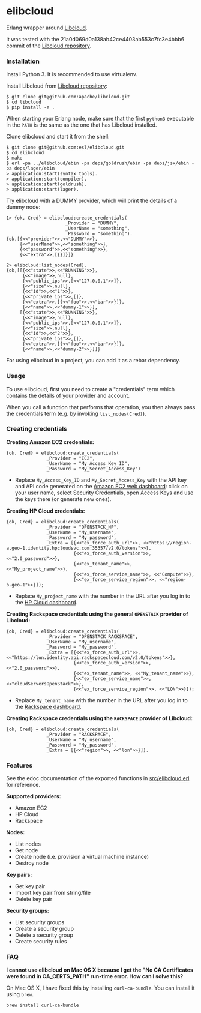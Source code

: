 elibcloud
=========

Erlang wrapper around [Libcloud][libcloud].

It was tested with the 21a0d069d0a138ab42ce4403ab553c7fc3e4bbb6 commit of the
[Libcloud repository][apache/libcloud].

### Installation

Install Python 3. It is recommended to use virtualenv.

Install Libcloud from [Libcloud repository][apache/libcloud]:

    $ git clone git@github.com:apache/libcloud.git
    $ cd libcloud
    $ pip install -e .

When starting your Erlang node, make sure that the first `python3` executable in
the `PATH` is the same as the one that has Libcloud installed.

Clone elibcloud and start it from the shell:

    $ git clone git@github.com:esl/elibcloud.git
    $ cd elibcloud
    $ make
    $ erl -pa ../elibcloud/ebin -pa deps/goldrush/ebin -pa deps/jsx/ebin -pa deps/lager/ebin
    > application:start(syntax_tools).
    > application:start(compiler).
    > application:start(goldrush).
    > application:start(lager).

Try elibcloud with a DUMMY provider, which will print the details of a dummy
node:

    1> {ok, Cred} = elibcloud:create_credentials(
                          _Provider = "DUMMY",
                          _UserName = "something",
                          _Password = "something").
    {ok,[{<<"provider">>,<<"DUMMY">>},
         {<<"userName">>,<<"something">>},
         {<<"password">>,<<"something">>},
         {<<"extra">>,[{}]}]}

    2> elibcloud:list_nodes(Cred).
    {ok,[[{<<"state">>,<<"RUNNING">>},
          {<<"image">>,null},
          {<<"public_ips">>,[<<"127.0.0.1">>]},
          {<<"size">>,null},
          {<<"id">>,<<"1">>},
          {<<"private_ips">>,[]},
          {<<"extra">>,[{<<"foo">>,<<"bar">>}]},
          {<<"name">>,<<"dummy-1">>}],
         [{<<"state">>,<<"RUNNING">>},
          {<<"image">>,null},
          {<<"public_ips">>,[<<"127.0.0.1">>]},
          {<<"size">>,null},
          {<<"id">>,<<"2">>},
          {<<"private_ips">>,[]},
          {<<"extra">>,[{<<"foo">>,<<"bar">>}]},
          {<<"name">>,<<"dummy-2">>}]]}

For using elibcloud in a project, you can add it as a rebar dependency.

### Usage

To use elibcloud, first you need to create a "credentials" term which contains
the details of your provider and account.

When you call a function that performs that operation, you then always pass the
credentials term (e.g. by invoking `list_nodes(Cred)`).

### Creating credentials

**Creating Amazon EC2 credentials:**

    {ok, Cred} = elibcloud:create_credentials(
                   _Provider = "EC2",
                   _UserName = "My_Access_Key_ID",
                   _Password = "My_Secret_Access_Key")

- Replace `My_Access_Key_ID` and `My_Secret_Access_Key` with the API key and API
  code generated on the [Amazon EC2 web dashboard][amazon-ec2]: click on your
  user name, select Security Credentials, open Access Keys and use the keys
  there (or generate new ones).

**Creating HP Cloud credentials:**

    {ok, Cred} = elibcloud:create_credentials(
                   _Provider = "OPENSTACK_HP",
                   _UserName = "My_username",
                   _Password = "My_password",
                   _Extra = [{<<"ex_force_auth_url">>, <<"https://region-a.geo-1.identity.hpcloudsvc.com:35357/v2.0/tokens">>},
                             {<<"ex_force_auth_version">>, <<"2.0_password">>},
                             {<<"ex_tenant_name">>, <<"My_project_name">>},
                             {<<"ex_force_service_name">>, <<"Compute">>},
                             {<<"ex_force_service_region">>, <<"region-b.geo-1">>}]);

- Replace `My_project_name` with the number in the URL after you log in to the
  [HP Cloud dashboard][hp-cloud].

**Creating Rackspace credentials using the general `OPENSTACK` provider of Libcloud:**

    {ok, Cred} = elibcloud:create_credentials(
                   _Provider = "OPENSTACK_RACKSPACE",
                   _UserName = "My_username",
                   _Password = "My_password",
                   _Extra = [{<<"ex_force_auth_url">>, <<"https://lon.identity.api.rackspacecloud.com/v2.0/tokens">>},
                             {<<"ex_force_auth_version">>, <<"2.0_password">>},
                             {<<"ex_tenant_name">>, <<"My_tenant_name">>},
                             {<<"ex_force_service_name">>, <<"cloudServersOpenStack">>},
                             {<<"ex_force_service_region">>, <<"LON">>}]);

- Replace `My_tenant_name` with the number in the URL after you log in to the
  [Rackspace dashboard][rackspace].

**Creating Rackspace credentials using the `RACKSPACE` provider of Libcloud:**

    {ok, Cred} = elibcloud:create_credentials(
                   _Provider = "RACKSPACE",
                   _UserName = "My_username",
                   _Password = "My_password",
                   _Extra = [{<<"region">>, <<"lon">>}]).

### Features

See the edoc documentation of the exported functions in
[src/elibcloud.erl][elibcloud.erl] for reference.

**Supported providers:**

- Amazon EC2
- HP Cloud
- Rackspace

**Nodes:**

- List nodes
- Get node
- Create node (i.e. provision a virtual machine instance)
- Destroy node

**Key pairs:**

- Get key pair
- Import key pair from string/file
- Delete key pair

**Security groups:**

- List security groups
- Create a security group
- Delete a security group
- Create security rules

[libcloud]: https://libcloud.readthedocs.org/
[apache/libcloud]: https://github.com/apache/libcloud
[amazon-ec2]: https://console.aws.amazon.com/ec2/
[hp-cloud]: https://horizon.hpcloud.com/
[rackspace]: https://mycloud.rackspace.com/
[elibcloud.erl]: https://github.com/esl/elibcloud/blob/master/src/elibcloud.erl


### FAQ

**I cannot use elibcloud on Mac OS X because I get the "No CA Certificates were found in CA_CERTS_PATH" run-time error. How can I solve this?**

On Mac OS X, I have fixed this by installing `curl-ca-bundle`. You can install it using `brew`.

```sh
brew install curl-ca-bundle
```
